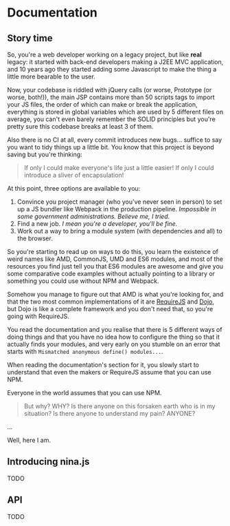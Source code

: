 # Documentation

## Story time

So, you're a web developer working on a legacy project, but like **real**
legacy: it started with back-end developers making a J2EE MVC application, and
10 years ago they started adding some Javascript to make the thing a little more
bearable to the user.

Now, your codebase is riddled with jQuery calls (or worse, Prototype (or worse,
both!)), the main JSP contains more than 50 scripts tags to import your JS
files, the order of which can make or break the application, everything is
stored in global variables which are used by 5 different files on average, you
can't even barely remember the SOLID principles but you're pretty sure this
codebase breaks at least 3 of them.

Also there is no CI at all, every commit introduces new bugs... suffice to say
you want to tidy things up a little bit.
You know that this project is beyond saving but you're thinking:

> If only I could make everyone's life just a little easier! If only I could
> introduce a sliver of encapsulation!

At this point, three options are available to you:

1. Convince you project manager (who you've never seen in person) to set up a JS
   bundler like Webpack in the production pipeline.
   _Impossible in some government administrations. Believe me, I tried._
1. Find a new job.
   _I mean you're a developer, you'll be fine._
1. Work out a way to bring a module system (with dependencies and all) to the
   browser.

So you're starting to read up on ways to do this, you learn the existence of
weird names like AMD, CommonJS, UMD and ES6 modules, and most of the resources
you find just tell you that ES6 modules are awesome and give you some
comparative code examples without actually pointing to a library or something
you could use without NPM and Webpack.

Somehow you manage to figure out that AMD is what you're looking for, and that
the two most common implementations of it are
[RequireJS](https://requirejs.org/) and [Dojo](https://dojotoolkit.org/), but
Dojo is like a complete framework and you don't need that, so you're going with
RequireJS.

You read the documentation and you realise that there is 5 different ways of
doing things and that you have no idea how to configure the thing so that it
actually finds your modules, and very early on you stumble on an error that
starts with `Mismatched anonymous define() modules...`.

When reading the documentation's section for it, you slowly start to understand
that even the makers or RequireJS assume that you can use NPM.

Everyone in the world assumes that you can use NPM.

> But why? WHY? Is there anyone on this forsaken earth who is in my situation?
> Is there anyone to understand my pain? ANYONE?

...

Well, here I am.

## Introducing nina.js

TODO

## API

TODO